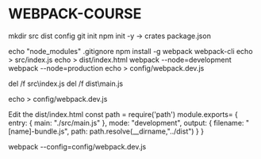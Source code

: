 # WEBPACK-COURSE
mkdir src dist config
git init
npm init -y -> crates package.json

echo "node_modules" .gitignore
npm install -g webpack webpack-cli
echo > src/index.js 
echo > dist/index.html
webpack --node=development
webpack --node=production
echo > config/webpack.dev.js

del /f src\index.js
del /f dist\main.js

echo > config/webpack.dev.js

Edit the dist/index.html
const path = require('path')
module.exports= {
    entry: {
        main: "./src/main.js"
    },
    mode: "development",
    output: {
        filename: "[name]-bundle.js",
        path: path.resolve(__dirname,"../dist")
    }
}

webpack --config=config/webpack.dev.js
